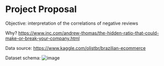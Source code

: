 # Project Proposal

Objective: interpretation of the correlations of negative reviews

Why? https://www.inc.com/andrew-thomas/the-hidden-ratio-that-could-make-or-break-your-company.html

Data source: https://www.kaggle.com/olistbr/brazilian-ecommerce

Dataset schema: ![image](https://user-images.githubusercontent.com/22899761/120545423-9ff78980-c3bc-11eb-8e45-a2ce29df0880.png)
